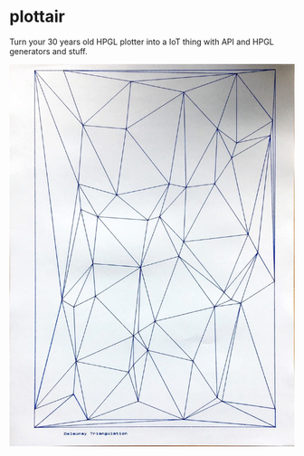 # plottair

Turn your 30 years old HPGL plotter into a IoT thing with API and HPGL generators and stuff.

![Triangulation](/images/triangulation.jpg)
